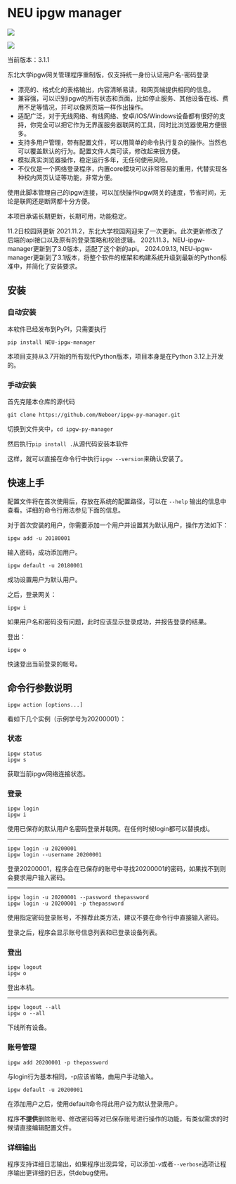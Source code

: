 # NEU ipgw manager

![](https://img.shields.io/badge/NEU-ipgw--manager-blue.svg)

![](./IPGW.svg)

当前版本：3.1.1

东北大学ipgw网关管理程序重制版，仅支持统一身份认证用户名-密码登录

- 漂亮的、格式化的表格输出，内容清晰易读，和网页端提供相同的信息。
- 兼容强，可以识别ipgw的所有状态和页面，比如停止服务、其他设备在线、费用不足等情况，并可以像网页端一样作出操作。
- 适配广泛，对于无线网络、有线网络、安卓/IOS/Windows设备都有很好的支持，你完全可以把它作为无界面服务器联网的工具，同时比浏览器使用方便很多。
- 支持多用户管理，带有配置文件，可以用简单的命令执行复杂的操作。当然也可以覆盖默认的行为。配置文件人类可读，修改起来很方便。
- 模拟真实浏览器操作，稳定运行多年，无任何使用风险。
- 不仅仅是一个网络登录程序，内置core模块可以非常容易的重用，代替实现各种校内网页认证等功能，非常方便。

使用此脚本管理自己的ipgw连接，可以加快操作ipgw网关的速度，节省时间，无论是联网还是断网都十分方便。

本项目承诺长期更新，长期可用，功能稳定。

11.2日校园网更新
2021.11.2，东北大学校园网迎来了一次更新。此次更新修改了后端的api接口以及原有的登录策略和校验逻辑。
2021.11.3，NEU-ipgw-manager更新到了3.0版本，适配了这个新的api。
2024.09.13, NEU-ipgw-manager更新到了3.1版本，将整个软件的框架和构建系统升级到最新的Python标准中，并简化了安装要求。

## 安装
### 自动安装
本软件已经发布到PyPI，只需要执行

```pip install NEU-ipgw-manager```

本项目支持从3.7开始的所有现代Python版本，项目本身是在Python 3.12上开发的。

### 手动安装
首先克隆本仓库的源代码

`git clone https://github.com/Neboer/ipgw-py-manager.git`

切换到文件夹中，`cd ipgw-py-manager`

然后执行`pip install .`从源代码安装本软件

这样，就可以直接在命令行中执行`ipgw --version`来确认安装了。

## 快速上手

配置文件将在首次使用后，存放在系统的配置路径，可以在 `--help` 输出的信息中查看。详细的命令行用法参见下面的信息。

对于首次安装的用户，你需要添加一个用户并设置其为默认用户，操作方法如下：

```shell
ipgw add -u 20180001
```

输入密码，成功添加用户。

```shell
ipgw default -u 20180001
```

成功设置用户为默认用户。

之后，登录网关：

```shell
ipgw i
```

如果用户名和密码没有问题，此时应该显示登录成功，并报告登录的结果。

登出：

```shell
ipgw o
```

快速登出当前登录的帐号。

## 命令行参数说明

`ipgw action [options...]`

看如下几个实例（示例学号为20200001）：

### 状态

```shell
ipgw status
ipgw s
```

获取当前ipgw网络连接状态。

### 登录

```shell
ipgw login
ipgw i
```

使用已保存的默认用户名密码登录并联网。在任何时候login都可以替换成i。

---

```shell
ipgw login -u 20200001
ipgw login --username 20200001
```

登录20200001，程序会在已保存的账号中寻找20200001的密码，如果找不到则会要求用户输入密码。

---

```shell
ipgw login -u 20200001 --password thepassword
ipgw login -u 20200001 -p thepassword
```

使用指定密码登录账号，不推荐此类方法，建议不要在命令行中直接输入密码。

登录之后，程序会显示账号信息列表和已登录设备列表。

### 登出

```shell
ipgw logout
ipgw o
```

登出本机。

---

```shell
ipgw logout --all
ipgw o --all
```

下线所有设备。

### 账号管理

```shell
ipgw add 20200001 -p thepassword
```

与login行为基本相同，-p应该省略，由用户手动输入。

```shell
ipgw default -u 20200001
```

在添加用户之后，使用default命令将此用户设为默认登录用户。

程序**不提供**删除账号、修改密码等对已保存账号进行操作的功能，有类似需求的时候请直接编辑配置文件。

### 详细输出

程序支持详细日志输出，如果程序出现异常，可以添加`-v`或者`--verbose`选项让程序输出更详细的日志，供debug使用。
